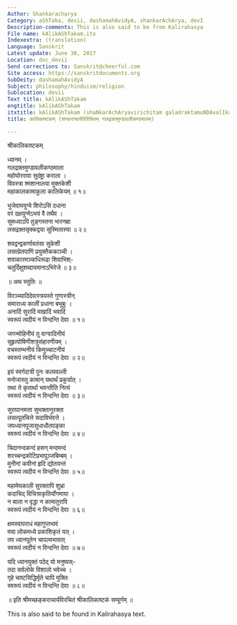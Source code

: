 ```yaml
---
Author: Shankaracharya
Category: aShTaka, devii, dashamahAvidyA, shankarAchArya, devI
Description-comments: This is also said to be from Kalirahasya
File name: kAlikAShTakam.itx
Indexextra: (translation)
Language: Sanskrit
Latest update: June 30, 2017
Location: doc_devii
Send corrections to: Sanskrit@cheerful.com
Site access: https://sanskritdocuments.org
SubDeity: dashamahAvidyA
Subject: philosophy/hinduism/religion
Sublocation: devii
Text title: kAlikAShTakam
engtitle: kAlikAShTakam
itxtitle: kAlikAShTakam (shaNkarAchAryavirichitam galadraktamuNDAvalIkaNThamAlam)
title: कालिकाष्टकम् (शण्कराचार्यविरिचितम् गलद्रक्तमुण्डावलीकण्ठमालम्)

---
```

  
 श्रीकालिकाष्टकम्   
  
ध्यानम् ।  
गलद्रक्तमुण्डावलीकण्ठमाला  
        महोघोररावा सुदंष्ट्रा कराला ।  
विवस्त्रा श्मशानालया मुक्तकेशी  
    महाकालकामाकुला कालिकेयम् ॥ १॥  
  
भुजेवामयुग्मे शिरोऽसिं दधाना  
        वरं दक्षयुग्मेऽभयं वै तथैव ।  
सुमध्याऽपि तुङ्गस्तना भारनम्रा  
    लसद्रक्तसृक्कद्वया सुस्मितास्या ॥ २॥  
  
शवद्वन्द्वकर्णावतंसा सुकेशी  
        लसत्प्रेतपाणिं प्रयुक्तैककाञ्ची ।  
शवाकारमञ्चाधिरूढा शिवाभिश्-  
    चतुर्दिक्षुशब्दायमानाऽभिरेजे ॥ ३॥  
  
॥ अथ स्तुतिः ॥  
  
विरञ्च्यादिदेवास्त्रयस्ते गुणास्त्रीन्  
    समाराध्य कालीं प्रधाना बभूबुः ।  
अनादिं सुरादिं मखादिं भवादिं  
    स्वरूपं त्वदीयं न विन्दन्ति देवाः ॥ १॥  
  
जगन्मोहिनीयं तु वाग्वादिनीयं  
    सुहृत्पोषिणीशत्रुसंहारणीयम् ।  
वचस्तम्भनीयं किमुच्चाटनीयं  
    स्वरूपं त्वदीयं न विन्दन्ति देवाः ॥ २॥  
  
इयं स्वर्गदात्री पुनः कल्पवल्ली  
    मनोजास्तु कामान् यथार्थं प्रकुर्यात् ।  
तथा ते कृतार्था भवन्तीति नित्यं  
    स्वरूपं त्वदीयं न विन्दन्ति देवाः ॥ ३॥  
  
सुरापानमत्ता सुभक्तानुरक्ता  
    लसत्पूतचित्ते सदाविर्भवत्ते ।  
जपध्यानपूजासुधाधौतपङ्का  
    स्वरूपं त्वदीयं न विन्दन्ति देवाः ॥ ४॥  
  
चिदानन्दकन्दं हसन् मन्दमन्दं  
    शरच्चन्द्रकोटिप्रभापुञ्जबिम्बम् ।  
मुनीनां कवीनां हृदि द्योतयन्तं  
    स्वरूपं त्वदीयं न विन्दन्ति देवाः ॥ ५॥  
  
महामेघकाली सुरक्तापि शुभ्रा  
    कदाचिद् विचित्राकृतिर्योगमाया ।  
न बाला न वृद्धा न कामातुरापि  
    स्वरूपं त्वदीयं न विन्दन्ति देवाः ॥ ६॥  
  
क्षमस्वापराधं महागुप्तभावं  
    मया लोकमध्ये प्रकाशिकृतं यत् ।  
तव ध्यानपूतेन चापल्यभावात्  
    स्वरूपं त्वदीयं न विन्दन्ति देवाः ॥ ७॥  
  
यदि ध्यानयुक्तं पठेद् यो मनुष्यस्-  
    तदा सर्वलोके विशालो भवेच्च ।  
गृहे चाष्टसिद्धिर्मृते चापि मुक्तिः  
    स्वरूपं त्वदीयं न विन्दन्ति देवाः ॥ ८॥  
  
॥ इति श्रीमच्छङ्कराचार्यविरचितं श्रीकालिकाष्टकं सम्पूर्णम् ॥  
  
  
This is also said to be found in Kalirahasya text.  
  
